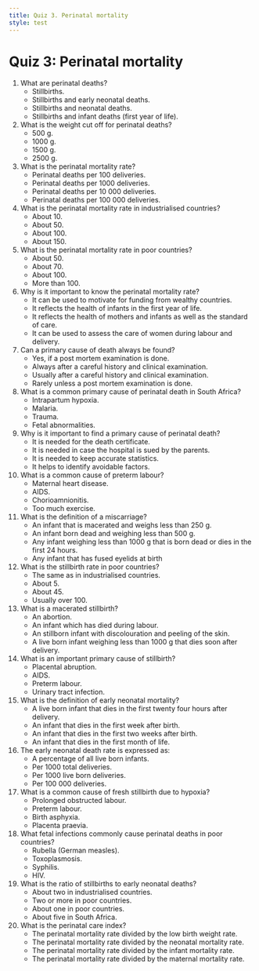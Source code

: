 ```yaml
---
title: Quiz 3. Perinatal mortality
style: test
---
```


# Quiz 3: Perinatal mortality

1.	What are perinatal deaths?
	-	Stillbirths.
	+	Stillbirths and early neonatal deaths.
	-	Stillbirths and neonatal deaths.
	-	Stillbirths and infant deaths (first year of life).
2.	What is the weight cut off for perinatal deaths?
	+	500 g.
	-	1000 g.
	-	1500 g.
	-	2500 g.
3.	What is the perinatal mortality rate?
	-	Perinatal deaths per 100 deliveries.
	+	Perinatal deaths per 1000 deliveries.
	-	Perinatal deaths per 10 000 deliveries.
	-	Perinatal deaths per 100 000 deliveries.
4.	What is the perinatal mortality rate in industrialised countries?
	+	About 10.
	-	About 50.
	-	About 100.
	-	About 150.
5.	What is the perinatal mortality rate in poor countries?
	-	About 50.
	+	About 70.
	-	About 100.
	-	More than 100.
6.	Why is it important to know the perinatal mortality rate?
	-	It can be used to motivate for funding from wealthy countries.
	-	It reflects the health of infants in the first year of life.
	+	It reflects the health of mothers and infants as well as the standard of care.
	-	It can be used to assess the care of women during labour and delivery.
7.	Can a primary cause of death always be found?
	-	Yes, if a post mortem examination is done.
	-	Always after a careful history and clinical examination.
	+	Usually after a careful history and clinical examination.
	-	Rarely unless a post mortem examination is done.
8.	What is a common primary cause of perinatal death in South Africa?
	+	Intrapartum hypoxia.
	-	Malaria.
	-	Trauma.
	-	Fetal abnormalities.
9.	Why is it important to find a primary cause of perinatal death?
	-	It is needed for the death certificate.
	-	It is needed in case the hospital is sued by the parents.
	-	It is needed to keep accurate statistics.
	+	It helps to identify avoidable factors.
10.	What is a common cause of preterm labour?
	-	Maternal heart disease.
	-	AIDS.
	+	Chorioamnionitis.
	-	Too much exercise.
11.	What is the definition of a miscarriage?
	-	An infant that is macerated and weighs less than 250 g.
	+	An infant born dead and weighing less than 500 g.
	-	Any infant weighing less than 1000 g that is born dead or dies in the first 24 hours.
	-	Any infant that has fused eyelids at birth
12.	What is the stillbirth rate in poor countries?
	-	The same as in industrialised countries.
	-	About 5.
	+	About 45.
	-	Usually over 100.
13.	What is a macerated stillbirth?
	-	An abortion.
	-	An infant which has died during labour.
	+	An stillborn infant with discolouration and peeling of the skin.
	-	A live born infant weighing less than 1000 g that dies soon after delivery.
14.	What is an important primary cause of stillbirth?
	+	Placental abruption.
	-	AIDS.
	-	Preterm labour.
	-	Urinary tract infection.
15.	What is the definition of early neonatal mortality?
	-	A live born infant that dies in the first twenty four hours after delivery.
	+	An infant that dies in the first week after birth.
	-	An infant that dies in the first two weeks after birth.
	-	An infant that dies in the first month of life.
16.	The early neonatal death rate is expressed as:
	-	A percentage of all live born infants.
	-	Per 1000 total deliveries.
	+	Per 1000 live born deliveries.
	-	Per 100 000 deliveries.
17.	What is a common cause of fresh stillbirth due to hypoxia?
	+	Prolonged obstructed labour.
	-	Preterm labour.
	-	Birth asphyxia.
	-	Placenta praevia.
18.	What fetal infections commonly cause perinatal deaths in poor countries?
	-	Rubella (German measles).
	-	Toxoplasmosis.
	+	Syphilis.
	-	HIV.
19.	What is the ratio of stillbirths to early neonatal deaths?
	-	About two in industrialised countries.
	+	Two or more in poor countries.
	-	About one in poor countries.
	-	About five in South Africa.
20.	What is the perinatal care index?
	+	The perinatal mortality rate divided by the low birth weight rate.
	-	The perinatal mortality rate divided by the neonatal mortality rate.
	-	The perinatal mortality rate divided by the infant mortality rate.
	-	The perinatal mortality rate divided by the maternal mortality rate.
